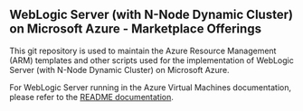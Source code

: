 <!--
Copyright (c) 2021, Oracle and/or its affiliates.
Licensed under the Universal Permissive License v 1.0 as shown at https://oss.oracle.com/licenses/upl.
-->

## WebLogic Server (with N-Node Dynamic Cluster) on Microsoft Azure - Marketplace Offerings

This git repository is used to maintain the Azure Resource Management (ARM) templates and other scripts 
used for the implementation of WebLogic Server (with N-Node Dynamic Cluster) on Microsoft Azure.

For WebLogic Server running in the Azure Virtual Machines documentation, please refer to the [README documentation](https://github.com/oracle/weblogic-azure/weblogic-azure-vm/arm-oraclelinux-wls/README.md).

